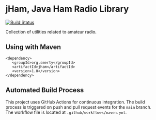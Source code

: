 # jHam, Java Ham Radio Library
[![Build Status](https://github.com/Smerty/jham/actions/workflows/maven.yml/badge.svg)](https://github.com/Smerty/jham/actions)

Collection of utilities related to amateur radio.

## Using with Maven
    <dependency>
       <groupId>org.smerty</groupId>
       <artifactId>jham</artifactId>
       <version>1.0</version>
    </dependency>

## Automated Build Process
This project uses GitHub Actions for continuous integration. The build process is triggered on push and pull request events for the `main` branch. The workflow file is located at `.github/workflows/maven.yml`.
